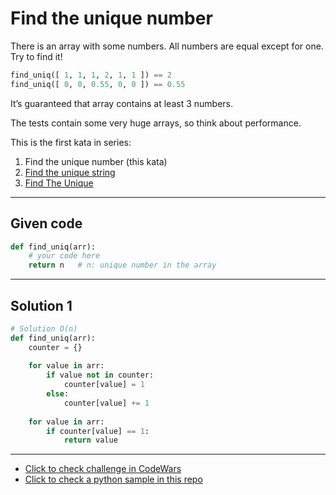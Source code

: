 # Find the unique number

There is an array with some numbers. All numbers are equal except for one. Try to find it!

```python
find_uniq([ 1, 1, 1, 2, 1, 1 ]) == 2
find_uniq([ 0, 0, 0.55, 0, 0 ]) == 0.55
```

It’s guaranteed that array contains at least 3 numbers.

The tests contain some very huge arrays, so think about performance.

This is the first kata in series:

1. Find the unique number (this kata)
2. [Find the unique string](https://www.codewars.com/kata/585d8c8a28bc7403ea0000c3)
3. [Find The Unique](https://www.codewars.com/kata/5862e0db4f7ab47bed0000e5)

---

## Given code
```python
def find_uniq(arr):
    # your code here
    return n   # n: unique number in the array
```

---

## Solution 1
```python
# Solution O(n)
def find_uniq(arr):
    counter = {}
    
    for value in arr:
        if value not in counter:
            counter[value] = 1
        else:
            counter[value] += 1
    
    for value in arr:
        if counter[value] == 1:
            return value
```

---

- [Click to check challenge in CodeWars](https://www.codewars.com/kata/585d7d5adb20cf33cb000235)
- [Click to check a python sample in this repo](https://github.com/AugustoCarloPareja/codewars_challenges/blob/master/6_kyu/Find_the_unique_number.py)